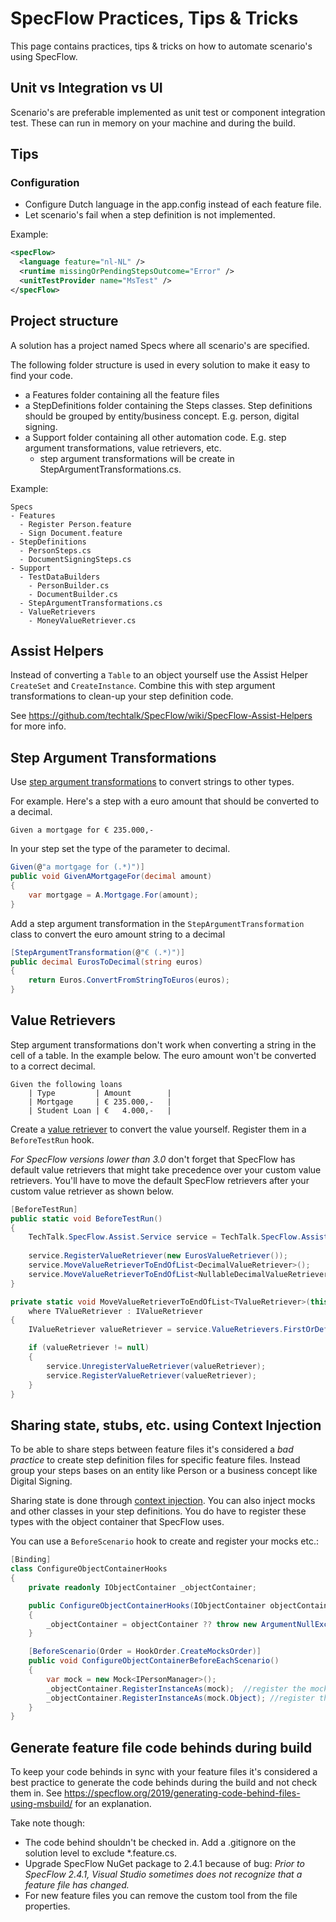 # SpecFlow Practices, Tips & Tricks

This page contains practices, tips & tricks on how to automate scenario's using SpecFlow.

## Unit vs Integration vs UI

Scenario's are preferable implemented as unit test or component integration test. These can run in memory on your machine and during the build.

## Tips

### Configuration

- Configure Dutch language in the app.config instead of each feature file.
- Let scenario's fail when a step definition is not implemented.

Example:

```xml
<specFlow>
  <language feature="nl-NL" />
  <runtime missingOrPendingStepsOutcome="Error" />
  <unitTestProvider name="MsTest" />
</specFlow>
```

## Project structure

A solution has a project named Specs where all scenario's are specified.

The following folder structure is used in every solution to make it easy to find your code.
- a Features folder containing all the feature files
- a StepDefinitions folder containing the Steps classes.
  Step definitions should be grouped by entity/business concept. E.g. person, digital signing.
- a Support folder containing all other automation code. E.g. step argument transformations, value retrievers, etc.
  - step argument transformations will be create in StepArgumentTransformations.cs.

Example:

```
Specs
- Features
  - Register Person.feature
  - Sign Document.feature
- StepDefinitions
  - PersonSteps.cs
  - DocumentSigningSteps.cs
- Support
  - TestDataBuilders
    - PersonBuilder.cs
    - DocumentBuilder.cs
  - StepArgumentTransformations.cs
  - ValueRetrievers
    - MoneyValueRetriever.cs
```

## Assist Helpers

Instead of converting a `Table` to an object yourself use the Assist Helper `CreateSet` and `CreateInstance`.
Combine this with step argument transformations to clean-up your step definition code.

See https://github.com/techtalk/SpecFlow/wiki/SpecFlow-Assist-Helpers for more info.

## Step Argument Transformations

Use  [step argument transformations](https://github.com/techtalk/SpecFlow/wiki/Step-Argument-Conversions) to convert strings to other types.

For example. Here's a step with a euro amount that should be converted to a decimal.

```gherkin
Given a mortgage for € 235.000,-
```
In your step set the type of the parameter to decimal.

```csharp
Given(@"a mortgage for (.*)")]
public void GivenAMortgageFor(decimal amount)
{
    var mortgage = A.Mortgage.For(amount);
}
```

Add a step argument transformation in the `StepArgumentTransformation` class to convert the euro amount string to a decimal

```csharp
[StepArgumentTransformation(@"€ (.*)")]
public decimal EurosToDecimal(string euros)
{            
    return Euros.ConvertFromStringToEuros(euros);
} 
```

## Value Retrievers

Step argument transformations don't work when converting a string in the cell of a table.
In the example below. The euro amount won't be converted to a correct decimal.

```gherkin
Given the following loans
    | Type         | Amount        |
    | Mortgage     | € 235.000,-   |
    | Student Loan | €   4.000,-   |
```

Create a [value retriever](https://github.com/techtalk/SpecFlow/wiki/Value-Retriever-(for-Tables)) to convert the value yourself. Register them in a `BeforeTestRun` hook.

_For SpecFlow versions lower than 3.0_ don't forget that SpecFlow has default value retrievers that might take precedence over your custom value retrievers. You'll have to move the default SpecFlow retrievers after your custom value retriever as shown below.

```csharp
[BeforeTestRun]
public static void BeforeTestRun()
{
    TechTalk.SpecFlow.Assist.Service service = TechTalk.SpecFlow.Assist.Service.Instance;
            
    service.RegisterValueRetriever(new EurosValueRetriever());
    service.MoveValueRetrieverToEndOfList<DecimalValueRetriever>();
    service.MoveValueRetrieverToEndOfList<NullableDecimalValueRetriever>();
}

private static void MoveValueRetrieverToEndOfList<TValueRetriever>(this Service service)
    where TValueRetriever : IValueRetriever
{
    IValueRetriever valueRetriever = service.ValueRetrievers.FirstOrDefault(it => it is TValueRetriever);

    if (valueRetriever != null)
    {
        service.UnregisterValueRetriever(valueRetriever);
        service.RegisterValueRetriever(valueRetriever);
    }
}
```

## Sharing state, stubs, etc. using Context Injection

To be able to share steps between feature files it's considered a _bad practice_ to create step definition files for specific feature files. Instead group your steps bases on an entity like Person or a business concept like Digital Signing.

Sharing state is done through [context injection](https://github.com/techtalk/SpecFlow/wiki/Context-Injection). You can also inject mocks and other classes in your step definitions. You do have to register these types with the object container that SpecFlow uses.

You can use a `BeforeScenario` hook to create and register your mocks etc.:

```csharp
[Binding]
class ConfigureObjectContainerHooks
{
	private readonly IObjectContainer _objectContainer;

	public ConfigureObjectContainerHooks(IObjectContainer objectContainer)
	{
		_objectContainer = objectContainer ?? throw new ArgumentNullException(nameof(objectContainer));
	}

	[BeforeScenario(Order = HookOrder.CreateMocksOrder)]
	public void ConfigureObjectContainerBeforeEachScenario()
	{
		var mock = new Mock<IPersonManager>();
		_objectContainer.RegisterInstanceAs(mock);  //register the mock itself
		_objectContainer.RegisterInstanceAs(mock.Object); //register the interface so we can inject it in our services
	}
}
```

## Generate feature file code behinds during build

To keep your code behinds in sync with your feature files it's considered a best practice to generate the code behinds during the build and not check them in. See https://specflow.org/2019/generating-code-behind-files-using-msbuild/ for an explanation.

Take note though:
- The code behind shouldn't be checked in. Add a .gitignore on the solution level to exclude *.feature.cs.
- Upgrade SpecFlow NuGet package to 2.4.1 because of bug: _Prior to SpecFlow 2.4.1, Visual Studio sometimes does not recognize that a feature file has changed._
- For new feature files you can remove the custom tool from the file properties.